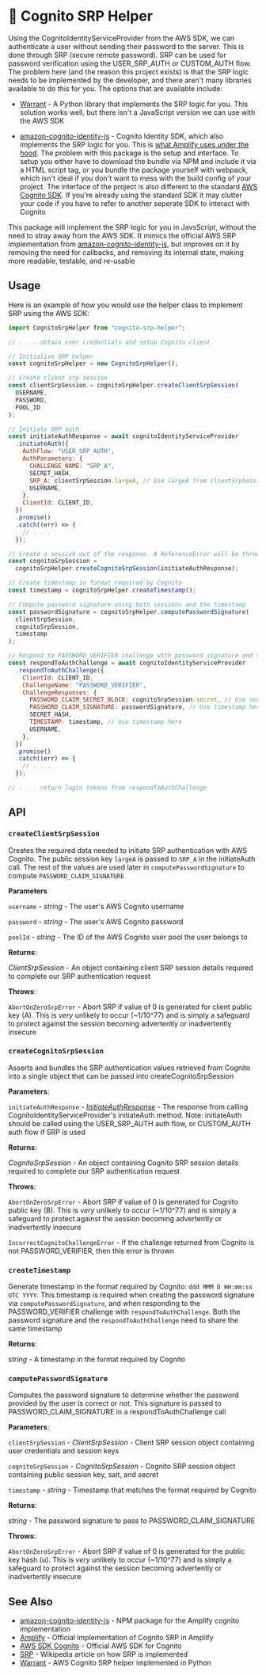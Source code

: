 # 🔐 Cognito SRP Helper

Using the CognitoIdentityServiceProvider from the AWS SDK, we can authenticate a user without sending their password to the server. This is done through SRP (secure remote password). SRP can be used for password verification using the USER_SRP_AUTH or CUSTOM_AUTH flow. The problem here (and the reason this project exists) is that the SRP logic needs to be implemented by the developer, and there aren't many libraries available to do this for you. The options that are available include:

- [Warrant](https://github.com/capless/warrant) - A Python library that implements the SRP logic for you. This solution works well, but there isn't a JavaScript version we can use with the AWS SDK

- [amazon-cognito-identity-js](https://www.npmjs.com/package/amazon-cognito-identity-js) - Cognito Identity SDK, which also implements the SRP logic for you. This is [what Amplify uses under the hood](https://github.com/aws-amplify/amplify-js/tree/main/packages/amazon-cognito-identity-js). The problem with this package is the setup and interface. To setup you either have to download the bundle via NPM and include it via a HTML script tag, or you bundle the package yourself with webpack, which isn't ideal if you don't want to mess with the build config of your project. The interface of the project is also different to the standard [AWS Cognito SDK](https://docs.aws.amazon.com/cognito-user-identity-pools/latest/APIReference/API_Operations.html). If you're already using the standard SDK it may clutter your code if you have to refer to another seperate SDK to interact with Cognito

This package will implement the SRP logic for you in JavsScript, without the need to stray away from the AWS SDK. It mimics the official AWS SRP implementation from [amazon-cognito-identity-js](https://www.npmjs.com/package/amazon-cognito-identity-js), but improves on it by removing the need for callbacks, and removing its internal state, making more readable, testable, and re-usable

## Usage

Here is an example of how you would use the helper class to implement SRP using the AWS SDK:

```js
import CognitoSrpHelper from "cognito-srp-helper";

// . . . obtain user credentials and setup Cognito client

// Initialise SRP helper
const cognitoSrpHelper = new CognitoSrpHelper();

// Create client srp session
const clientSrpSession = cognitoSrpHelper.createClientSrpSession(
  USERNAME,
  PASSWORD,
  POOL_ID
);

// Initiate SRP auth
const initiateAuthResponse = await cognitoIdentityServiceProvider
  .initiateAuth({
    AuthFlow: "USER_SRP_AUTH",
    AuthParameters: {
      CHALLENGE_NAME: "SRP_A",
      SECRET_HASH,
      SRP_A: clientSrpSession.largeA, // Use largeA from clientSrpSession here
      USERNAME,
    },
    ClientId: CLIENT_ID,
  })
  .promise()
  .catch((err) => {
    // . . .
  });

// Create a session out of the response. A ReferenceError will be thrown if any values are missing
const cognitoSrpSession =
  cognitoSrpHelper.createCognitoSrpSession(initiateAuthResponse);

// Create timestamp in format required by Cognito
const timestamp = cognitoSrpHelper.createTimestamp();

// Compute password signature using both sessions and the timestamp
const passwordSignature = cognitoSrpHelper.computePasswordSignature(
  clientSrpSession,
  cognitoSrpSession,
  timestamp
);

// Respond to PASSWORD_VERIFIER challenge with password signature and timestamp
const respondToAuthChallenge = await cognitoIdentityServiceProvider
  .respondToAuthChallenge({
    ClientId: CLIENT_ID,
    ChallengeName: "PASSWORD_VERIFIER",
    ChallengeResponses: {
      PASSWORD_CLAIM_SECRET_BLOCK: cognitoSrpSession.secret, // Use secret from cognitoSrpSession here
      PASSWORD_CLAIM_SIGNATURE: passwordSignature, // Use timestamp here
      SECRET_HASH,
      TIMESTAMP: timestamp, // Use timestamp here
      USERNAME,
    },
  })
  .promise()
  .catch((err) => {
    // . . .
  });

// . . . return login tokens from respondToAuthChallenge
```

## API

### `createClientSrpSession`

Creates the required data needed to initiate SRP authentication with AWS Cognito. The public session key `largeA` is passed to `SRP_A` in the initiateAuth call. The rest of the values are used later in `computePasswordSignature` to compute `PASSWORD_CLAIM_SIGNATURE`

**Parameters**

`username` - _string_ - The user's AWS Cognito username

`password` - _string_ - The user's AWS Cognito password

`poolId` - _string_ - The ID of the AWS Cognito user pool the user belongs to

**Returns**:

_ClientSrpSession_ - An object containing client SRP session details required to complete our SRP authentication request

**Throws**:

`AbortOnZeroSrpError` - Abort SRP if value of 0 is generated for client public key (A). This is _very_ unlikely to occur (~1/10^77) and is simply a safeguard to protect against the session becoming advertently or inadvertently insecure

### `createCognitoSrpSession`

Asserts and bundles the SRP authentication values retrieved from Cognito into a single object that can be passed into createCognitoSrpSession

**Parameters**:

`initiateAuthResponse` - [_InitiateAuthResponse_](https://docs.aws.amazon.com/AWSJavaScriptSDK/v3/latest/clients/client-cognito-identity-provider/modules/initiateauthresponse.html) - The response from calling CognitoIdentityServiceProvider's initiateAuth method. Note: initiateAuth should be called using the USER_SRP_AUTH auth flow, or CUSTOM_AUTH auth flow if SRP is used

**Returns**:

_CognitoSrpSession_ - An object containing Cognito SRP session details required to complete our SRP authentication request

**Throws**:

`AbortOnZeroSrpError` - Abort SRP if value of 0 is generated for Cognito public key (B). This is _very_ unlikely to occur (~1/10^77) and is simply a safeguard to protect against the session becoming advertently or inadvertently insecure

`IncorrectCognitoChallengeError` - If the challenge returned from Cognito is not PASSWORD_VERIFIER, then this error is thrown

### `createTimestamp`

Generate timestamp in the format required by Cognito: `ddd MMM D HH:mm:ss UTC YYYY`. This timestamp is required when creating the password signature via `computePasswordSignature`, and when responding to the PASSWORD_VERIFIER challenge with `respondToAuthChallenge`. Both the password signature and the `respondToAuthChallenge` need to share the same timestamp

**Returns**:

_string_ - A timestamp in the format required by Cognito

### `computePasswordSignature`

Computes the password signature to determine whether the password provided by the user is correct or not. This signature is passed to PASSWORD_CLAIM_SIGNATURE in a respondToAuthChallenge call

**Parameters**:

`clientSrpSession` - _ClientSrpSession_ - Client SRP session object containing user credentials and session keys

`cognitoSrpSession` - _CognitoSrpSession_ - Cognito SRP session object containing public session key, salt, and secret

`timestamp` - _string_ - Timestamp that matches the format required by Cognito

**Returns**:

_string_ - The password signature to pass to PASSWORD_CLAIM_SIGNATURE

**Throws**:

`AbortOnZeroSrpError` - Abort SRP if value of 0 is generated for the public key hash (u). This is _very_ unlikely to occur (~1/10^77) and is simply a safeguard to protect against the session becoming advertently or inadvertently insecure

## See Also

- [amazon-cognito-identity-js](https://www.npmjs.com/package/amazon-cognito-identity-js) - NPM package for the Amplify cognito implementation
- [Amplify](https://github.com/aws-amplify/amplify-js) - Official implementation of Cognito SRP in Amplify
- [AWS SDK Cognito](https://docs.aws.amazon.com/cognito-user-identity-pools/latest/APIReference/API_Operations.html) - Official AWS SDK for Cognito
- [SRP](https://en.wikipedia.org/wiki/Secure_Remote_Password_protocol) - Wikipedia article on how SRP is implemented
- [Warrant](https://github.com/capless/warrant) - AWS Cognito SRP helper implemented in Python
